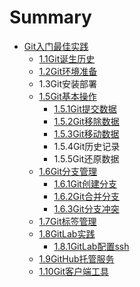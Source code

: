 # Summary

* [Git入门最佳实践](README.md)
   * [1.1Git诞生历史](11gitdan_sheng_li_shi.md)
   * [1.2Git环境准备](12githuan_jing_zhun_bei.md)
   * 1.3Git安装部署
   * [1.5Git基本操作](gitji_ben_cao_zuo.md)
       * [1.5.1Git提交数据](151gitti_jiao_shu_ju.md)
       * [1.5.2Git移除数据](152gityi_chu_shu_ju.md)
       * [1.5.3Git移动数据](153gityi_dong_shu_ju.md)
       * 1.5.4Git历史记录
       * 1.5.5Git还原数据
   * [1.6Git分支管理](16gitguan_li_fen_zhi_jie_gou.md)
       * [1.6.1Git创建分支](161gitchuang_jian_fen_zhi.md)
       * [1.6.2Git合并分支](162githe_bing_fen_zhi.md)
       * [1.6.3Git分支冲突](163gitfen_zhi_chong_tu.md)
   * [1.7Git标签管理](17gitbiao_qian_guan_li.md)
   * [1.8GitLab实践](18gitlabshi_jian.md)
       * [1.8.1GitLab配置ssh](181gitlabpei_zhi_ssh.md)
   * [1.9GitHub托管服务](19githubtuo_guan_fu_wu.md)
   * [1.10Git客户端工具](110gitke_hu_duan_gong_ju.md)

